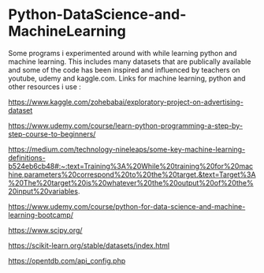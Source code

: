 # Python-DataScience-and-MachineLearning
Some programs i experimented around with while learning python and machine learning. 
This includes many datasets that are publically available and some of the code has been inspired and influenced by teachers on youtube, udemy and kaggle.com. 
Links for machine learning, python and other resources i use : 

https://www.kaggle.com/zohebabai/exploratory-project-on-advertising-dataset

https://www.udemy.com/course/learn-python-programming-a-step-by-step-course-to-beginners/


https://medium.com/technology-nineleaps/some-key-machine-learning-definitions-b524eb6cb48#:~:text=Training%3A%20While%20training%20for%20machine,parameters%20correspond%20to%20the%20target.&text=Target%3A%20The%20target%20is%20whatever%20the%20output%20of%20the%20input%20variables.


https://www.udemy.com/course/python-for-data-science-and-machine-learning-bootcamp/

https://www.scipy.org/

https://scikit-learn.org/stable/datasets/index.html

https://opentdb.com/api_config.php

